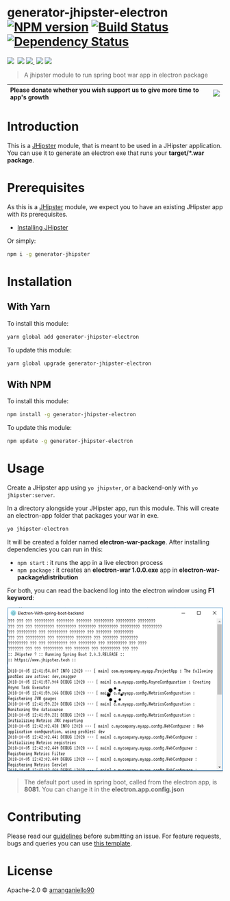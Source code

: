 # generator-jhipster-electron [![NPM version][npm-image]][npm-url] [![Build Status][travis-image]][travis-url] [![Dependency Status][daviddm-image]][daviddm-url]
<img src="https://img.shields.io/github/forks/amanganiello90/generator-jhipster-electron.svg">&nbsp;
<img src="https://img.shields.io/github/stars/amanganiello90/generator-jhipster-electron.svg">&nbsp;<a href="https://github.com/amanganiello90/generator-jhipster-electron/issues"><img src="https://img.shields.io/github/issues/amanganiello90/generator-jhipster-electron.svg">
</a>&nbsp;<img src="https://img.shields.io/github/license/amanganiello90/generator-jhipster-electron.svg">&nbsp;<img src="https://img.shields.io/github/downloads/amanganiello90/generator-jhipster-electron/total.svg">&nbsp;

> A jhipster module to run spring boot war app in electron package

|Please donate whether you wish support us to give more time to app's growth | [![](https://www.paypal.com/en_US/IT/i/btn/btn_donateCC_LG.gif)](https://www.paypal.com/cgi-bin/webscr?cmd=_s-xclick&hosted_button_id=XTC895QYD28TC)  |
|:------------------------------------------------------------------------------|:------------------------------------------------------------------------------------------------------------------------------------------------------|


# Introduction

This is a [JHipster](http://jhipster.github.io/) module, that is meant to be used in a JHipster application. You can use it to generate an electron exe that runs your **target/*.war package**.

# Prerequisites

As this is a [JHipster](http://www.jhipster.tech/) module, we expect you to have an existing JHipster app with its prerequisites.

- [Installing JHipster](https://www.jhipster.tech/installation.html)

Or simply:

```bash
npm i -g generator-jhipster
```

# Installation

## With Yarn

To install this module:

```bash
yarn global add generator-jhipster-electron
```

To update this module:

```bash
yarn global upgrade generator-jhipster-electron
```

## With NPM

To install this module:

```bash
npm install -g generator-jhipster-electron
```

To update this module:

```bash
npm update -g generator-jhipster-electron
```

# Usage

Create a JHipster app using `yo jhipster`, or a backend-only with `yo jhipster:server`. 

In a directory alongside your JHipster app, run this module. This will create an electron-app folder that packages your war in exe.

```bash
yo jhipster-electron
```

It will be created a folder named **electron-war-package**. After installing dependencies you can run in this:

* `npm start` : it runs the app in a live electron process
* `npm package` : it creates an **electron-war 1.0.0.exe** app in **electron-war-package\distribution**

For both, you can read the backend log into the electron window using **F1 keyword**:

![Electron-Log](electron-log.png)


> The default port used in spring boot, called from the electron app, is **8081**. You can change it in the **electron.app.config.json**

# Contributing

Please read our [guidelines](/CONTRIBUTING.md#submitting-an-issue) before submitting an issue. For feature requests, bugs and queries you can use [this template][feature-template].

# License

Apache-2.0 © [amanganiello90](https://github.com/amanganiello90)

[npm-image]: https://img.shields.io/badge/npm-v8.10.0-green.svg
[npm-url]: https://npmjs.org/package/generator-jhipster-electron
[travis-image]: https://travis-ci.org/amanganiello90/generator-jhipster-electron.svg?branch=master
[travis-url]: https://travis-ci.org/amanganiello90/generator-jhipster-electron
[daviddm-image]: https://david-dm.org/amanganiello90/generator-jhipster-electron.svg?theme=shields.io
[daviddm-url]: https://david-dm.org/amanganiello90/generator-jhipster-electron
[feature-template]: https://github.com/amanganiello90/generator-jhipster-electron/issues/new?body=*%20**Overview%20of%20the%20request**%0A%0A%3C!--%20what%20is%20the%20query%20or%20request%20--%3E%0A%0A*%20**Motivation%20for%20or%20Use%20Case**%20%0A%0A%3C!--%20explain%20why%20this%20is%20a%20required%20for%20you%20--%3E%0A%0A%0A*%20**Browsers%20and%20Operating%20System**%20%0A%0A%3C!--%20is%20this%20a%20problem%20with%20all%20browsers%20or%20only%20IE8%3F%20--%3E%0A%0A%0A*%20**Related%20issues**%20%0A%0A%3C!--%20has%20a%20similar%20issue%20been%20reported%20before%3F%20--%3E%0A%0A*%20**Suggest%20a%20Fix**%20%0A%0A%3C!--%20if%20you%20can%27t%20fix%20this%20yourself%2C%20perhaps%20you%20can%20point%20to%20what%20might%20be%0A%20%20causing%20the%20problem%20(line%20of%20code%20or%20commit)%20--%3E
